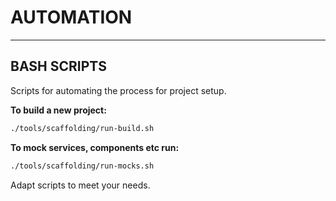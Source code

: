 # AUTOMATION

---

## BASH SCRIPTS

Scripts for automating the process for project setup.

**To build a new project:**

```bash
./tools/scaffolding/run-build.sh
```

**To mock services, components etc run:**

```bash
./tools/scaffolding/run-mocks.sh
```

Adapt scripts to meet your needs.
